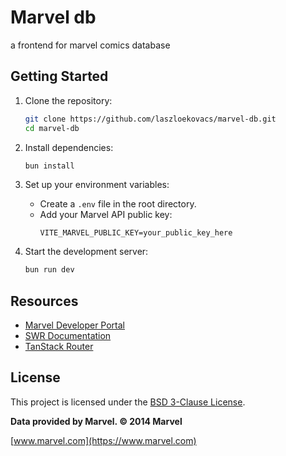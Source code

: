# Marvel db 
a frontend for marvel comics database

## Getting Started

1. Clone the repository:
    ```bash
    git clone https://github.com/laszloekovacs/marvel-db.git
    cd marvel-db
    ```

2. Install dependencies:
    ```bash
    bun install
    ```

3. Set up your environment variables:
    - Create a `.env` file in the root directory.
    - Add your Marvel API public key:
      ```
      VITE_MARVEL_PUBLIC_KEY=your_public_key_here
      ```

4. Start the development server:
    ```bash
    bun run dev
    ```

## Resources

- [Marvel Developer Portal](https://developer.marvel.com/)
- [SWR Documentation](https://swr.vercel.app/docs/getting-started)
- [TanStack Router](https://tanstack.com/router/latest/docs)

## License

This project is licensed under the [BSD 3-Clause License](https://opensource.org/licenses/BSD-3-Clause).

**Data provided by Marvel. © 2014 Marvel**

[www.marvel.com](https://www.marvel.com)